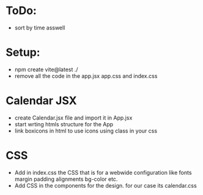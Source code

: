 # ToDo:
- sort by time asswell


# Setup:

- npm create vite@latest ./
- remove all the code in the app.jsx app.css and index.css

# Calendar JSX

- create Calendar.jsx file and import it in App.jsx
- start wrting htmls structure for the App
- link boxicons in html to use icons using class in your css

# CSS

- Add in index.css the CSS that is for a webwide configuration like fonts margin padding alignments bg-color etc.
- Add CSS in the components for the design. for our case its calendar.css


